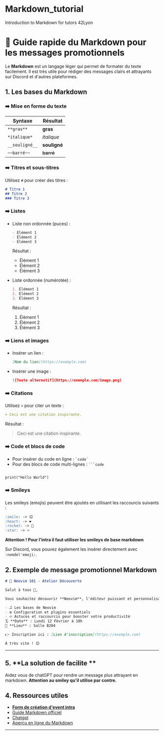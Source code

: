# Markdown_tutorial
Introduction to Markdown for tutors 42Lyon

# :pencil: Guide rapide du Markdown pour les messages promotionnels

Le **Markdown** est un langage léger qui permet de formater du texte facilement. Il est très utile pour rédiger des messages clairs et attrayants sur Discord et d'autres plateformes.

## 1. **Les bases du Markdown**

### :arrow_right: **Mise en forme du texte**

| Syntaxe       | Résultat             
|---------------|----------------------|
| `**gras**`    | **gras**             | 
| `*italique*`  | *italique*           | 
| `__souligné__`| __souligné__         | 
| `~~barré~~`   | ~~barré~~            | 

### :arrow_right: **Titres et sous-titres**
Utilisez `#` pour créer des titres :

```markdown
# Titre 1
## Titre 2
### Titre 3
```

### :arrow_right: **Listes**
- Liste non ordonnée (puces) :
  ```markdown
  - Élément 1
  - Élément 2
  - Élément 3
  ```
  
  Résultat :
  - Élément 1
  - Élément 2
  - Élément 3

- Liste ordonnée (numérotée) :
  ```markdown
  1. Élément 1
  2. Élément 2
  3. Élément 3
  ```
  
  Résultat :
  1. Élément 1
  2. Élément 2
  3. Élément 3

### :arrow_right: **Liens et images**
- Insérer un lien :
  ```markdown
  [Nom du lien](https://exemple.com)
  ```
- Insérer une image :
  ```markdown
  ![Texte alternatif](https://exemple.com/image.png)
  ```

### :arrow_right: **Citations**
Utilisez `>` pour citer un texte :

```markdown
> Ceci est une citation inspirante.
```

Résultat :
> Ceci est une citation inspirante.

### :arrow_right: **Code et blocs de code**
- Pour insérer du code en ligne : `` `code` ``
- Pour des blocs de code multi-lignes :
` ```code `

```markdown

print("Hello World")

```

### :arrow_right: **Smileys**
Les smileys (emojis) peuvent être ajoutés en utilisant les raccourcis suivants :

```markdown
:smile: -> 😊
:heart: -> ❤️
:rocket: -> 🚀
:star: -> ⭐
```

**Attention !  Pour l'intra il faut utiliser les smileys de base markdown**

Sur Discord, vous pouvez également les insérer directement avec `:nomdel'emoji:`.

## 2. **Exemple de message promotionnel Markdown**

```markdown
# 🚀 Neovim 101 - Atelier Découverte

Salut à tous 👋, 

Vous souhaitez découvrir **Neovim**, l'éditeur puissant et personnalisable ? Rejoignez-nous pour un atelier interactif où nous explorerons :

- 🎜️ Les bases de Neovim
- ⚙️ Configuration et plugins essentiels
- 🔥 Astuces et raccourcis pour booster votre productivité
🗓️ **Date** : Lundi 12 Février à 18h  
📍 **Lieu** : Salle B204  

👉 Inscription ici : [Lien d'inscription](https://exemple.com)

À très vite ! 😊
```

---

## 5. **La solution de facilite **

Aidez vous de chatGPT pour rendre un message plus attrayant en markdown. **Attention au smiley qu'il utilise par contre.**

## 4. **Ressources utiles**

- [**Form de création d'event intra**](https://docs.google.com/forms/d/e/1FAIpQLScNDSxsX5REyDd94TSYFbYthFsfCTZdYjJPNmmz20JQaRfLig/viewform)
- [Guide Markdown officiel](https://www.markdownguide.org/)
- [Chatgpt](https://chatgpt.com/)
- [Aperçu en ligne du Markdown](https://dillinger.io/)

---
